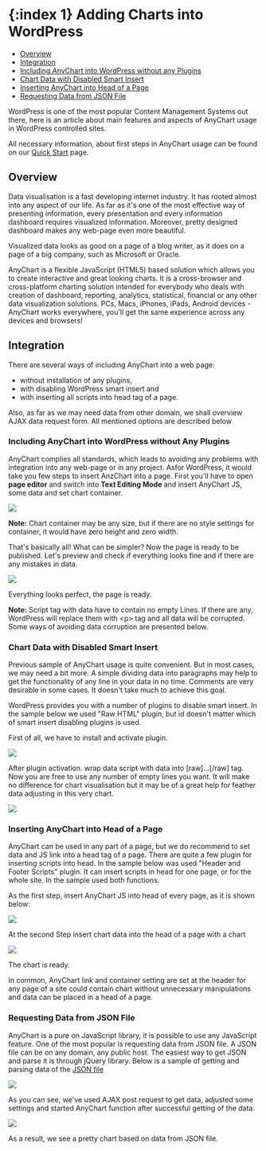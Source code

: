 {:index 1}
Adding Charts into WordPress
===========
  
* [Overview](#overview)
* [Integration](#integration)
 * [Including AnyChart into WordPress without any Plugins](#including_anychart_into_wordpress_without_any_plugins)
 * [Chart Data with Disabled Smart Insert](#chart_data_with_disabled_smart_insert)
 * [Inserting AnyChart into Head of a Page](#inserting_anychart_into_head_of_a_page)
 * [Requesting Data from JSON File](#requesting_data_from_json_file)
  
  
WordPress is one of the most popular Content Management Systems out there, here is an article about main 
features and aspects of AnyChart usage in WordPress controlled sites.
  
All necessary information, about first steps in AnyChart usage can be found on our  [Quick Start](../Quick_Start/Quick_Start) page.

## Overview

Data visualisation is a fast developing internet industry. It has rooted almost into any aspect of our life. 
As far as it's one of the most effective way of presenting information, every presentation and every information dashboard  requires visualized information. Moreover, pretty designed dashboard makes any web-page even more beautiful.
  
Visualized data looks as good on a page of a blog writer, as it does on a page of a big company, such as Microsoft or Oracle.
  
AnyChart is a flexible JavaScript (HTML5) based solution which allows you to create interactive and great looking  charts. It is a cross-browser and cross-platform charting solution intended for everybody who deals with creation of  dashboard, reporting, analytics, statistical, financial or any other data visualization solutions. PCs, Macs, iPhones, 
iPads, Android devices - AnyChart works everywhere, you'll get the same experience across any devices and browsers! 

## Integration

There are several ways of including AnyChart into a web page:
 * without installation of any plugins, 
 * with disabling WordPress smart insert and 
 * with inserting all scripts into head tag of a page.
  
Also, as far as we may need data from other domain, we shall overview AJAX data request form. All mentioned options are described below

### Including AnyChart into WordPress without Any Plugins

AnyChart complies all standards, which leads to avoiding any problems with integration into any web-page or in any project. Asfor WordPress, it would take you few steps to insert AnzChart into a page. First you'll have to open **page editor** and switch into **Text Editing Mode** and insert AnyChart JS, some data and set chart container.
  
  
![](http://cs624320.vk.me/v624320947/2a33/cTHQT-3NOjE.jpg)
  
  
**Note:** Chart container may be any size, but if there are no style settings for container, it would have zero height and zero width.
  
That's basically all! What can be simpler? Now the page is ready to be published. Let's preview and check if 
everything looks fine and if there are any mistakes in data.
  
  
![](http://cs624320.vk.me/v624320947/2a43/K9aqJ-t0KbY.jpg)
  
  
Everything looks perfect, the page is ready.
  
  
**Note:** Script tag with data have to contain no empty Lines. If there are any, WordPress will replace them with &lt;p&gt; tag and all data will be corrupted. Some ways of avoiding data corruption are presented below.

### Chart Data with Disabled Smart Insert

Previous sample of AnyChart usage is quite convenient. But in most cases, we may need a bit more. A simple dividing data  into paragraphs may help to get the functionality of any line in your data in no time. Comments are very desirable in  some cases. It doesn't take much to achieve this goal. 
  
WordPress provides you with a number of plugins to disable smart insert. In the sample below we used "Raw HTML" 
plugin, but id doesn't matter which of smart insert disabling plugins is used.
  
  
First of all, we have to install and activate plugin.
  
  
![](http://cs624320.vk.me/v624320947/2a3b/mLa14vSx8qY.jpg)
  
  
After plugin activation. wrap data script with data into \[raw]...\[/raw] tag. Now you are free to use any number of 
empty lines you want. It will make no difference for chart visualisation but it may be of a great help for feather data 
adjusting in this very chart.
  
  
![](https://pp.vk.me/c625427/v625427947/5853/atwXSSytyNA.jpg)
  
  
### Inserting AnyChart into Head of a Page

AnyChart can be used in any part of a page, but we do recommend to set data and JS link into a head tag of a page. 
There are quite a few plugin for inserting scripts into head. In the sample below was used "Header and Footer Scripts" plugin. It can insert scripts in head for one page, or for the whole site. In the sample used both functions.
  
As the first step, insert AnyChart JS into head of every page, as it is shown below:
  
![](http://cs624320.vk.me/v624320947/2a53/filH2a7m6NA.jpg)
  
At the second Step insert chart data into the head of a page with a chart 
  
![](http://cs624320.vk.me/v624320947/2a5b/zmelVycMBn0.jpg)
  
The chart is ready.

In common, AnyChart link and container setting are set at the header for any page of a site could contain chart 
without unnecessary manipulations and data can be placed in a head of a page.

### Requesting Data from JSON File

AnyChart is a pure on JavaScript library, it is possible to use any JavaScript feature. One of the most popular is 
requesting data from JSON file. A JSON file can be on any domain, any public host. The easiest way to get JSON and 
parse it is through jQuery library. Below is a sample of getting and parsing  data of the [JSON file](http://static.anychart.com/data/wordpress_article_data.json)
  
![](https://pp.vk.me/c625427/v625427947/5723/Mx7_-8LM2Y8.jpg)

As you can see, we've used AJAX post request to get data, adjusted some settings and started AnyChart function after successful getting of the data. 
  
![](http://cs624320.vk.me/v624320947/2a2b/liCrq1hq8Hg.jpg)
  
As a result, we see a pretty chart based on data from JSON file.

